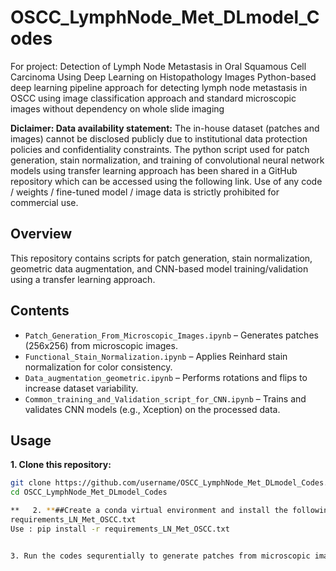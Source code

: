 # OSCC_LymphNode_Met_DLmodel_Codes
For project: Detection of Lymph Node Metastasis in Oral Squamous Cell Carcinoma Using Deep Learning on Histopathology Images
Python-based deep learning pipeline approach for detecting lymph node metastasis in OSCC using image classification approach and standard microscopic images without dependency on whole slide imaging

**Diclaimer: Data availability statement:**
The in-house dataset (patches and images) cannot be disclosed publicly due to institutional data protection policies and confidentiality constraints.
The python script used for patch generation, stain normalization, and training of convolutional neural network models using transfer learning approach has been shared in a GitHub repository which can be accessed using the following link.
Use of any code / weights / fine-tuned model / image data is strictly prohibited for commercial use.
## Overview
This repository contains scripts for patch generation, stain normalization, geometric data augmentation, and CNN-based model training/validation using a transfer learning approach.

## Contents
- `Patch_Generation_From_Microscopic_Images.ipynb` – Generates patches (256x256) from microscopic images.
- `Functional_Stain_Normalization.ipynb` – Applies Reinhard stain normalization for color consistency.
- `Data_augmentation_geometric.ipynb` – Performs rotations and flips to increase dataset variability.
- `Common_training_and_Validation_script_for_CNN.ipynb` – Trains and validates CNN models (e.g., Xception) on the processed data.


## Usage
**1. Clone this repository:**
   ```bash
   git clone https://github.com/username/OSCC_LymphNode_Met_DLmodel_Codes.git
   cd OSCC_LymphNode_Met_DLmodel_Codes

**   2. **##Create a conda virtual environment and install the following libraries using:****
 requirements_LN_Met_OSCC.txt
Use : pip install -r requirements_LN_Met_OSCC.txt


3. Run the codes sequrentially to generate patches from microscopic images, manually classify them into Normal and Meta, then perform Stain normalization and data augmentation. Then run the common training script and modify according to the selected CNN architecture. Model training is done using transfer learning approach.

